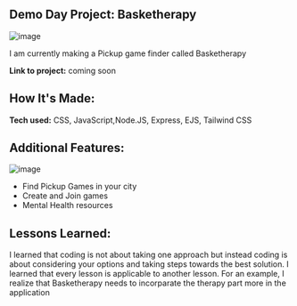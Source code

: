 ## Demo Day Project: Basketherapy

![image](https://user-images.githubusercontent.com/112201564/201456916-8dbba5d2-9c74-4acc-bed0-f2d0b2b34b16.png)

I am currently making a Pickup game finder called Basketherapy

**Link to project:** coming soon


## How It's Made:

**Tech used:** CSS, JavaScript,Node.JS, Express, EJS, Tailwind CSS

## Additional Features:

![image](https://user-images.githubusercontent.com/112201564/201456947-2b833f69-9baa-4c1f-895f-59dea154a3c6.png)

- Find Pickup Games in your city
- Create and Join games 
- Mental Health resources 

## Lessons Learned:

I learned that coding is not about taking one approach but instead coding is about considering your options and taking steps towards the best solution. I learned that every lesson is applicable to another lesson. For an example, I realize that Basketherapy needs to incorparate the therapy part more in the application



